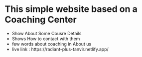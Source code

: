 <h1>This simple website based on a Coaching Center </h1>
<ul>
  <li>Show About Some Cousre Details</li>
  <li>Shows How to contact with them</li>
  <li>few words about coaching in About us</li>
  <li>live link : https://radiant-plus-tanvir.netlify.app/ </li>
  </ul>
  
  

